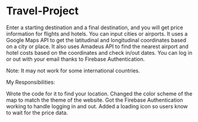 # Travel-Project
Enter a starting destination and a final destination, and you will get price information for flights and hotels. You can input cities or airports. It uses a Google Maps API to get the latitudinal and longitudinal coordinates based on a city or place. It also uses Amadeus API to find the nearest airport and hotel costs based on the coordinates and check in/out dates. 
You can log in or out with your email thanks to Firebase Authentication.

Note: It may not work for some international countries.

My Responsibilities:

Wrote the code for it to find your location.
Changed the color scheme of the map to match the theme of the website.
Got the Firebase Authentication working to handle logging in and out.
Added a loading icon so users know to wait for the price data.
